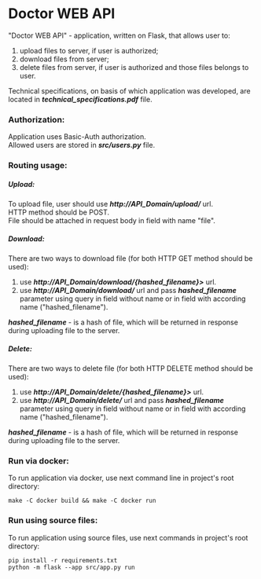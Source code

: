 # Doctor WEB API

"Doctor WEB API" - application, written on Flask, 
that allows user to:
1) upload files to server, if user is authorized;
2) download files from server;
3) delete files from server, if user is authorized and
those files belongs to user.

Technical specifications, on basis of which application 
was developed, are located in
<b><i>technical_specifications.pdf</i></b> file.


### Authorization:
Application uses Basic-Auth authorization.<br>
Allowed users are stored in <b><i>src/users.py</i></b> file.


### Routing usage:

##### Upload:
To upload file, user should use 
<b><i>http://API_Domain/upload/</i></b> url.<br>
HTTP method should be POST.<br>
File should be attached in request body in field with name "file".

##### Download:
There are two ways to download file 
(for both HTTP GET method should be used):
1) use <b><i>http://API_Domain/download/{hashed_filename}></i></b> 
url.
2) use <b><i>http://API_Domain/download/</i></b> url and pass 
<b><i>hashed_filename</i></b> parameter using query in 
field without name or in field with according name ("hashed_filename").

<b><i>hashed_filename</i></b> - is a hash of file, 
which will be returned in response during uploading 
file to the server.

##### Delete:
There are two ways to delete file 
(for both HTTP DELETE method should be used):
1) use <b><i>http://API_Domain/delete/{hashed_filename}></i></b> 
url.
2) use <b><i>http://API_Domain/delete/</i></b> url and pass 
<b><i>hashed_filename</i></b> parameter using query in 
field without name or in field with according name ("hashed_filename").

<b><i>hashed_filename</i></b> - is a hash of file, 
which will be returned in response during uploading 
file to the server.

### Run via docker:

To run application via docker, use next command line in 
project's root directory:

    make -C docker build && make -C docker run


### Run using source files:

To run application using source files, use next commands 
in project's root directory:
    
    pip install -r requirements.txt
    python -m flask --app src/app.py run
